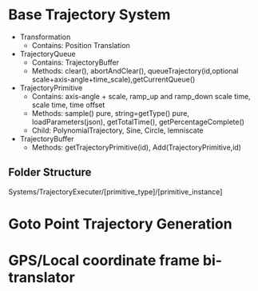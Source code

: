 # Base Trajectory System

- Transformation
  - Contains: Position Translation
- TrajectoryQueue
  - Contains: TrajectoryBuffer
  - Methods: clear(), abortAndClear(), queueTrajectory(id,optional scale+axis-angle+time_scale),getCurrentQueue()
- TrajectoryPrimitive
  - Contains: axis-angle + scale, ramp_up and ramp_down scale time, scale time, time offset
  - Methods: sample() pure, string=getType() pure, loadParameters(json), getTotalTime(), getPercentageComplete()
  - Child: PolynomialTrajectory, Sine, Circle, lemniscate
- TrajectoryBuffer
  - Methods: getTrajectoryPrimitive(id), Add(TrajectoryPrimitive,id)

## Folder Structure

Systems/TrajectoryExecuter/[primitive_type]/[primitive_instance]

# Goto Point Trajectory Generation

# GPS/Local coordinate frame bi-translator

# 